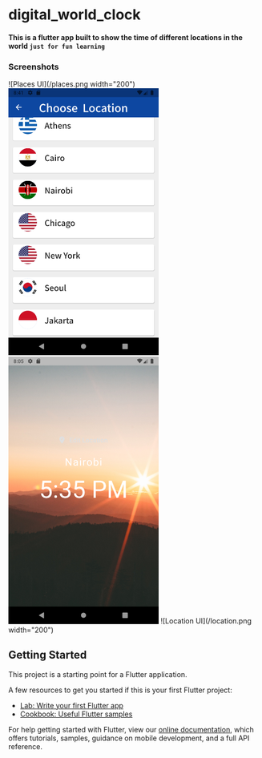 # digital_world_clock

#### This is a flutter app built to show the time of different locations in the world  `just for fun learning`


### Screenshots

![Places UI](/places.png width="200")<img src="/places.png" width="300">  <img src="/location.png" width="300">  ![Location UI](/location.png width="200")

## Getting Started

This project is a starting point for a Flutter application.

A few resources to get you started if this is your first Flutter project:

- [Lab: Write your first Flutter app](https://flutter.dev/docs/get-started/codelab)
- [Cookbook: Useful Flutter samples](https://flutter.dev/docs/cookbook)

For help getting started with Flutter, view our
[online documentation](https://flutter.dev/docs), which offers tutorials,
samples, guidance on mobile development, and a full API reference.
